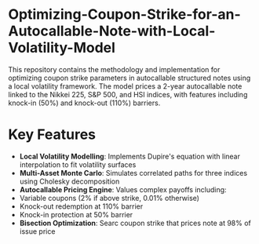# Optimizing-Coupon-Strike-for-an-Autocallable-Note-with-Local-Volatility-Model
This repository contains the methodology and implementation for optimizing coupon strike parameters in autocallable structured notes using a local volatility framework. The model prices a 2-year autocallable note linked to the Nikkei 225, S&P 500, and HSI indices, with features including knock-in (50%) and knock-out (110%) barriers.

# Key Features
- **Local Volatility Modelling**: Implements Dupire's equation with linear interpolation to fit volatility surfaces
- **Multi-Asset Monte Carlo**: Simulates correlated paths for three indices using Cholesky decomposition
- **Autocallable Pricing Engine**: Values complex payoffs including:
 - Variable coupons (2% if above strike, 0.01% otherwise)
 - Knock-out redemption at 110% barrier
 - Knock-in protection at 50% barrier
- **Bisection Optimization**: Searc coupon strike that prices note at 98% of issue price
